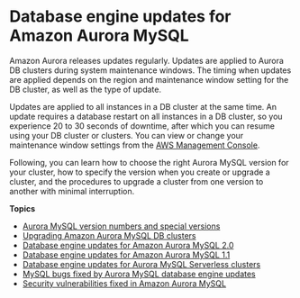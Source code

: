 # Database engine updates for Amazon Aurora MySQL<a name="AuroraMySQL.Updates"></a><a name="mysql_relnotes"></a>

Amazon Aurora releases updates regularly\. Updates are applied to Aurora DB clusters during system maintenance windows\. The timing when updates are applied depends on the region and maintenance window setting for the DB cluster, as well as the type of update\. 

 Updates are applied to all instances in a DB cluster at the same time\. An update requires a database restart on all instances in a DB cluster, so you experience 20 to 30 seconds of downtime, after which you can resume using your DB cluster or clusters\. You can view or change your maintenance window settings from the [AWS Management Console](https://console.aws.amazon.com/)\. 

 Following, you can learn how to choose the right Aurora MySQL version for your cluster, how to specify the version when you create or upgrade a cluster, and the procedures to upgrade a cluster from one version to another with minimal interruption\. 

**Topics**
+ [Aurora MySQL version numbers and special versions](AuroraMySQL.Updates.Versions.md)
+ [Upgrading Amazon Aurora MySQL DB clusters](AuroraMySQL.Updates.Upgrading.md)
+ [Database engine updates for Amazon Aurora MySQL 2\.0](AuroraMySQL.Updates.20Updates.md)
+ [Database engine updates for Amazon Aurora MySQL 1\.1](AuroraMySQL.Updates.11Updates.md)
+ [Database engine updates for Aurora MySQL Serverless clusters](AuroraMySQL.Updates.ServerlessUpdates.md)
+ [MySQL bugs fixed by Aurora MySQL database engine updates](AuroraMySQL.Updates.MySQLBugs.md)
+ [Security vulnerabilities fixed in Amazon Aurora MySQL](AuroraMySQL.CVE_list.md)